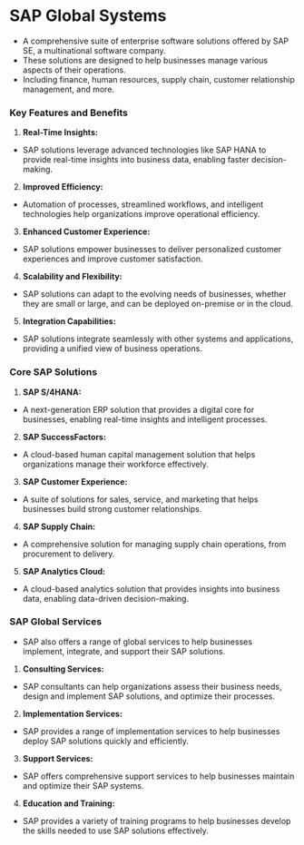 # SAP Global Systems  
- A comprehensive suite of enterprise software solutions offered by SAP SE, a multinational software company.
- These solutions are designed to help businesses manage various aspects of their operations.
- Including finance, human resources, supply chain, customer relationship management, and more. 

### Key Features and Benefits
1. **Real-Time Insights:** 
- SAP solutions leverage advanced technologies like SAP HANA to provide real-time insights into business data, enabling faster decision-making.

2. **Improved Efficiency:** 
- Automation of processes, streamlined workflows, and intelligent technologies help organizations improve operational efficiency.

3. **Enhanced Customer Experience:** 
- SAP solutions empower businesses to deliver personalized customer experiences and improve customer satisfaction.

4. **Scalability and Flexibility:** 
- SAP solutions can adapt to the evolving needs of businesses, whether they are small or large, and can be deployed on-premise or in the cloud.

5. **Integration Capabilities:**
- SAP solutions integrate seamlessly with other systems and applications, providing a unified view of business operations.

### Core SAP Solutions
1. **SAP S/4HANA:**
- A next-generation ERP solution that provides a digital core for businesses, enabling real-time insights and intelligent processes.

2. **SAP SuccessFactors:** 
- A cloud-based human capital management solution that helps organizations manage their workforce effectively.

3. **SAP Customer Experience:** 
- A suite of solutions for sales, service, and marketing that helps businesses build strong customer relationships.

4. **SAP Supply Chain:** 
- A comprehensive solution for managing supply chain operations, from procurement to delivery.

5. **SAP Analytics Cloud:** 
- A cloud-based analytics solution that provides insights into business data, enabling data-driven decision-making.

### SAP Global Services
- SAP also offers a range of global services to help businesses implement, integrate, and support their SAP solutions. 

1. **Consulting Services:** 
- SAP consultants can help organizations assess their business needs, design and implement SAP solutions, and optimize their processes.

2. **Implementation Services:** 
- SAP provides a range of implementation services to help businesses deploy SAP solutions quickly and efficiently.

3. **Support Services:** 
- SAP offers comprehensive support services to help businesses maintain and optimize their SAP systems.

4. **Education and Training:** 
- SAP provides a variety of training programs to help businesses develop the skills needed to use SAP solutions effectively.
